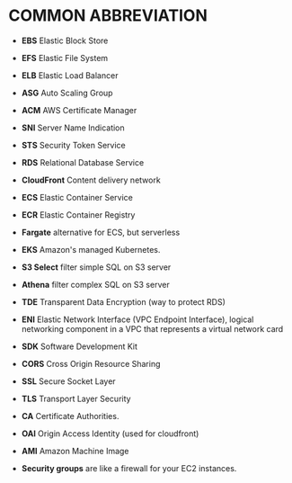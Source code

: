 # COMMON ABBREVIATION

- **EBS** Elastic Block Store
- **EFS** Elastic File System
- **ELB** Elastic Load Balancer
- **ASG** Auto Scaling Group
- **ACM** AWS Certificate Manager
- **SNI** Server Name Indication
- **STS** Security Token Service
- **RDS** Relational Database Service
- **CloudFront** Content delivery network
- **ECS** Elastic Container Service
- **ECR** Elastic Container Registry
- **Fargate** alternative for ECS, but serverless
- **EKS** Amazon's managed Kubernetes.

- **S3 Select** filter simple SQL on S3 server
- **Athena** filter complex SQL on S3 server
- **TDE** Transparent Data Encryption (way to protect RDS)
- **ENI** Elastic Network Interface (VPC Endpoint Interface), logical networking component in a VPC that represents a virtual network card
- **SDK** Software Development Kit
- **CORS** Cross Origin Resource Sharing
- **SSL** Secure Socket Layer
- **TLS** Transport Layer Security
- **CA** Certificate Authorities.
- **OAI** Origin Access Identity (used for cloudfront)
- **AMI** Amazon Machine Image
- **Security groups** are like a firewall for your EC2 instances.
